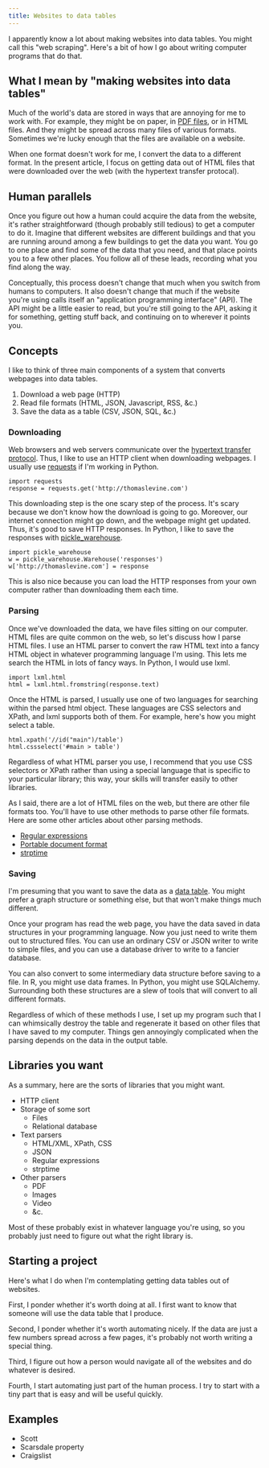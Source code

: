 ```yaml
---
title: Websites to data tables
---
```

I apparently know a lot about making websites into data tables.
You might call this "web scraping". Here's a bit of how I go about
writing computer programs that do that.

## What I mean by "making websites into data tables"
Much of the world's data are stored in ways that are annoying for me
to work with. For example, they might be on paper,
in [PDF files](/!/parsing-pdfs/), or in HTML files. And they might be
spread across many files of various formats. Sometimes we're lucky enough
that the files are available on a website.

When one format doesn't work for me, I convert the data to a different format.
In the present article, I focus on getting data out of HTML files that were
downloaded over the web (with the hypertext transfer protocal).

## Human parallels
Once you figure out how a human could acquire the
data from the website, it's rather straightforward (though probably
still tedious) to get a computer to do it. Imagine that different
websites are different buildings and that you are running around
among a few buildings to get the data you want. You go to one place
and find some of the data that you need, and that place points you
to a few other places. You follow all of these leads, recording what
you find along the way.

Conceptually, this process doesn't change that much when you switch
from humans to computers. It also doesn't change that much if the website
you're using calls itself an "application programming interface" (API).
The API might be a little easier to read, but you're still going to the
API, asking it for something, getting stuff back, and continuing on to
wherever it points you.

## Concepts
I like to think of three main components of a system that converts
webpages into data tables.

1. Download a web page (HTTP)
2. Read file formats (HTML, JSON, Javascript, RSS, &c.)
3. Save the data as a table (CSV, JSON, SQL, &c.)

### Downloading
Web browsers and web servers communicate over the
[hypertext transfer protocol](/!/street-sign-protocol/).
Thus, I like to use an HTTP client when downloading webpages.
I usually use [requests](http://python-requests.org)
if I'm working in Python.

    import requests
    response = requests.get('http://thomaslevine.com')

This downloading step is the one scary step of the process.
It's scary because we don't know how the download is going to
go. Moreover, our internet connection might go down, and
the webpage might get updated. Thus, it's good to save HTTP
responses. In Python, I like to save the responses with
[pickle_warehouse](http://pypi.python.org/pypi/pickle_warehouse).

    import pickle_warehouse
    w = pickle_warehouse.Warehouse('responses')
    w['http://thomaslevine.com'] = response

This is also nice because you can load the HTTP responses from
your own computer rather than downloading them each time.

### Parsing
Once we've downloaded the data, we have files sitting on our computer.
HTML files are quite common on the web, so let's discuss how I parse
HTML files. I use an HTML parser to convert the raw HTML text into a
fancy HTML object in whatever programming language I'm using. This lets
me search the HTML in lots of fancy ways. In Python, I would use lxml.

    import lxml.html
    html = lxml.html.fromstring(response.text)

Once the HTML is parsed, I usually use one of two languages for
searching within the parsed html object. These languages are CSS selectors
and XPath, and lxml supports both of them. For example, here's how
you might select a table.

    html.xpath('//id("main")/table')
    html.cssselect('#main > table')

Regardless of what HTML parser you use, I recommend that you use CSS selectors
or XPath rather than using a special language that is specific to your particular
library; this way, your skills will transfer easily to other libraries.

As I said, there are a lot of HTML files on the web, but there are other
file formats too. You'll have to use other methods to parse other file formats.
Here are some other articles about other parsing methods.

* [Regular expressions](http://www.grymoire.com/Unix/Regular.html)
* [Portable document format](/!/parsing-pdfs/)
* [strptime](http://linux.die.net/man/3/strptime)

### Saving
I'm presuming that you want to save the data as a
[data table](http://www.datakind.org/blog/whats-in-a-table/).
You might prefer a graph structure or something else,
but that won't make things much different.

Once your program has read the web page, you have the data
saved in data structures in your programming language. Now you
just need to write them out to structured files. You can use
an ordinary CSV or JSON writer to write to simple files, and
you can use a database driver to write to a fancier database.

You can also convert to some intermediary data structure before
saving to a file. In R, you might use data frames. In Python,
you might use SQLAlchemy. Surrounding both these structures
are a slew of tools that will convert to all different formats.

Regardless of which of these methods I use, I set up my program
such that I can whimsically destroy the table and regenerate it
based on other files that I have saved to my computer. Things
gen annoyingly complicated when the parsing depends on the data
in the output table.

## Libraries you want
As a summary, here are the sorts of libraries that you might want.

* HTTP client
* Storage of some sort
  * Files
  * Relational database
* Text parsers
  * HTML/XML, XPath, CSS
  * JSON
  * Regular expressions
  * strptime
* Other parsers
  * PDF
  * Images
  * Video
  * &c.

Most of these probably exist in whatever language you're using,
so you probably just need to figure out what the right library is.

## Starting a project
Here's what I do when I'm contemplating getting data tables out of websites.

First, I ponder whether it's worth doing at all. I first want to know that
someone will use the data table that I produce.

Second, I ponder whether it's worth automating nicely. If the data are just
a few numbers spread across a few pages, it's probably not worth writing a
special thing.

Third, I figure out how a person would navigate all of the websites and
do whatever is desired.

Fourth, I start automating just part of the human process. I try to start with
a tiny part that is easy and will be useful quickly.

## Examples

* Scott
* Scarsdale property
* Craigslist
